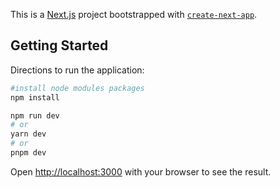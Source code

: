 This is a [Next.js](https://nextjs.org/) project bootstrapped with [`create-next-app`](https://github.com/vercel/next.js/tree/canary/packages/create-next-app).

## Getting Started

Directions to run the application:

```bash
#install node modules packages
npm install

npm run dev
# or
yarn dev
# or
pnpm dev
```

Open [http://localhost:3000](http://localhost:3000) with your browser to see the result.
